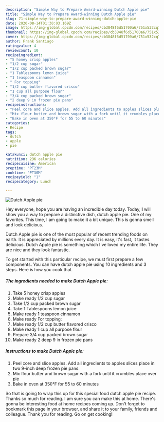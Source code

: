 ```yaml
---
description: "Simple Way to Prepare Award-winning Dutch Apple pie"
title: "Simple Way to Prepare Award-winning Dutch Apple pie"
slug: 71-simple-way-to-prepare-award-winning-dutch-apple-pie
date: 2020-08-14T01:30:03.169Z
image: https://img-global.cpcdn.com/recipes/cb3848f6d51700a6/751x532cq70/dutch-apple-pie-recipe-main-photo.jpg
thumbnail: https://img-global.cpcdn.com/recipes/cb3848f6d51700a6/751x532cq70/dutch-apple-pie-recipe-main-photo.jpg
cover: https://img-global.cpcdn.com/recipes/cb3848f6d51700a6/751x532cq70/dutch-apple-pie-recipe-main-photo.jpg
author: Frank Santiago
ratingvalue: 4
reviewcount: 10
recipeingredient:
- "5 honey crisp apples"
- "1/2 cup sugar"
- "1/2 cup packed brown sugar"
- "1 Tablespoons lemon juice"
- "1 teaspoon cinnamon"
- " For topping"
- "1/2 cup butter flavored crisco"
- "1 cup all purpose flour"
- "3/4 cup packed brown sugar"
- "2 deep 9 in frozen pie pans"
recipeinstructions:
- "Peel core and slice apples. Add all ingredients to apples slices place in two 9-inch deep frozen pie pans"
- "Mix flour butter and brown sugar with a fork until it crumbles place over pie"
- "Bake in oven at 350°F for 55 to 60 minutes"
categories:
- Recipe
tags:
- dutch
- apple
- pie

katakunci: dutch apple pie 
nutrition: 236 calories
recipecuisine: American
preptime: "PT23M"
cooktime: "PT30M"
recipeyield: "1"
recipecategory: Lunch

---
```



![Dutch Apple pie](https://img-global.cpcdn.com/recipes/cb3848f6d51700a6/751x532cq70/dutch-apple-pie-recipe-main-photo.jpg)

Hey everyone, hope you are having an incredible day today. Today, I will show you a way to prepare a distinctive dish, dutch apple pie. One of my favorites. This time, I am going to make it a bit unique. This is gonna smell and look delicious.



Dutch Apple pie is one of the most popular of recent trending foods on earth. It is appreciated by millions every day. It is easy, it's fast, it tastes delicious. Dutch Apple pie is something which I've loved my entire life. They are nice and they look fantastic.


To get started with this particular recipe, we must first prepare a few components. You can have dutch apple pie using 10 ingredients and 3 steps. Here is how you cook that.

##### The ingredients needed to make Dutch Apple pie:

1. Take 5 honey crisp apples
1. Make ready 1/2 cup sugar
1. Take 1/2 cup packed brown sugar
1. Take 1 Tablespoons lemon juice
1. Make ready 1 teaspoon cinnamon
1. Make ready  For topping:
1. Make ready 1/2 cup butter flavored crisco
1. Make ready 1 cup all purpose flour
1. Prepare 3/4 cup packed brown sugar
1. Make ready 2 deep 9 in frozen pie pans




##### Instructions to make Dutch Apple pie:

1. Peel core and slice apples. Add all ingredients to apples slices place in two 9-inch deep frozen pie pans
1. Mix flour butter and brown sugar with a fork until it crumbles place over pie
1. Bake in oven at 350°F for 55 to 60 minutes




So that is going to wrap this up for this special food dutch apple pie recipe. Thanks so much for reading. I am sure you can make this at home. There's gonna be interesting food at home recipes coming up. Don't forget to bookmark this page in your browser, and share it to your family, friends and colleague. Thank you for reading. Go on get cooking!
